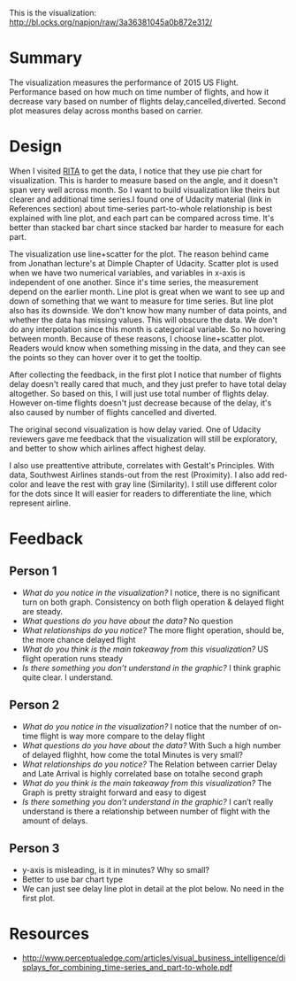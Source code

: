 This is the visualization:
http://bl.ocks.org/napjon/raw/3a36381045a0b872e312/


# Summary

The visualization measures the performance of 2015 US
Flight.
Performance based on how much on time number of flights, and how it
decrease vary based on number of flights delay,cancelled,diverted.
Second plot measures delay across months based on carrier.

# Design

When I visited
[RITA](http://www.transtats.bts.gov/OT_Delay/OT_DelayCause1.asp) to get
the data, I notice that they use pie chart for visualization. This is
harder to measure based on the angle, and it doesn't span very well
across month. So I want to build visualization like theirs but clearer
and additional time series.I found one of Udacity material (link in References
section) about time-series part-to-whole relationship is
best explained with line plot, and each part can be compared across
time. It's better than stacked bar chart since stacked bar harder to measure for each part.

The visualization use line+scatter for the plot. The reason behind came
from Jonathan lecture's at Dimple Chapter of Udacity. Scatter plot is
used when we have two numerical variables, and variables in x-axis is
independent of one another. Since it's time series, the measurement
depend on the earlier month. Line plot is great when we want to see up
and down of something that we want to measure for time series. But line
plot also has its downside. We don't know how many number of data
points, and whether the data has missing values. This will obscure the
data. We don't do any interpolation since this month is categorical
variable. So no hovering between month. Because of these reasons, I
choose line+scatter plot. Readers would know when something missing in
the data, and they can see the points so they can hover over it to get
the tooltip.

After collecting the feedback, in the first plot  I notice that number of flights delay
doesn't really cared that much, and they just prefer to have total delay
altogether. So based on this, I will just use total number of flights
delay. However on-time flights doesn't just decrease because of the
delay, it's also caused by number of flights cancelled and diverted.

The original second visualization is how delay varied. One of Udacity
reviewers gave me feedback that the visualization will still be
exploratory, and better to show which airlines affect highest delay.

I also use preattentive attribute, correlates with Gestalt's Principles. With data, Southwest Airlines stands-out from the rest (Proximity). I also add red-color and leave the rest with gray line (Similarity). I still use different color for the dots since It will easier for readers to differentiate the
line, which represent airline.


# Feedback

## Person 1

* *What do you notice in the visualization?*
I notice, there is no significant turn on both graph. Consistency on both fligh operation & delayed flight are steady.
* *What questions do you have about the data?*
No question
* *What relationships do you notice?*
The more flight operation, should be, the more chance delayed flight
* *What do you think is the main takeaway from this visualization?*
US flight operation runs steady
* *Is there something you don’t understand in the graphic?*
I think graphic quite clear. I understand.

## Person 2

* *What do you notice in the visualization?*
I notice that the number of on-time flight is way more compare to the
delay flight
* *What questions do you have about the data?*
With Such a high number of delayed flighht, how come the total Minutes
is very small?
* *What relationships do you notice?*
The Relation between carrier Delay and Late Arrival is highly correlated
base on totalhe second graph
* *What do you think is the main takeaway from this visualization?*
The Graph is pretty straight forward and easy to digest
* *Is there something you don’t understand in the graphic?*
I can’t really understand is there a relationship between number of
flight with the amount of delays.

## Person 3

* y-axis is misleading, is it in minutes? Why so small?
* Better to use bar chart type
* We can just see delay line plot in detail at the plot below. No need
  in the first plot. 

# Resources

* http://www.perceptualedge.com/articles/visual_business_intelligence/displays_for_combining_time-series_and_part-to-whole.pdf

